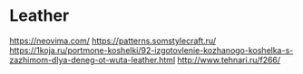 # Leather
https://neovima.com/
https://patterns.somstylecraft.ru/
https://1koja.ru/portmone-koshelki/92-izgotovlenie-kozhanogo-koshelka-s-zazhimom-dlya-deneg-ot-wuta-leather.html
http://www.tehnari.ru/f266/
